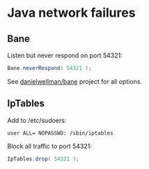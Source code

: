 # Java network failures

## Bane

Listen but never respond on port 54321:

```java
Bane.neverRespond( 54321 );
```

See [danielwellman/bane](https://github.com/danielwellman/bane/) project for all options.

## IpTables

Add to /etc/sudoers:

```
user ALL= NOPASSWD: /sbin/iptables
```

Block all traffic to port 54321:

```java
IpTables.drop( 54321 );
```
